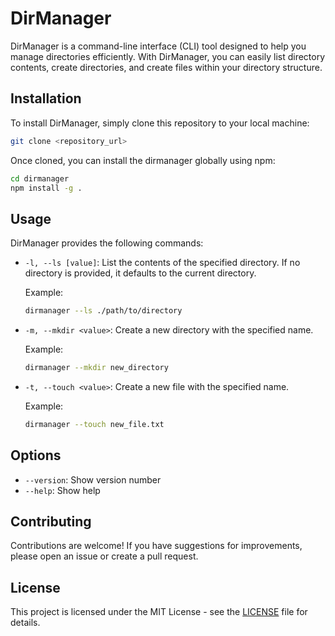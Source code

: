 # DirManager

DirManager is a command-line interface (CLI) tool designed to help you manage directories efficiently. With DirManager, you can easily list directory contents, create directories, and create files within your directory structure.

## Installation

To install DirManager, simply clone this repository to your local machine:

```bash
git clone <repository_url>
```

Once cloned, you can install the dirmanager globally using npm:

```bash
cd dirmanager
npm install -g .
```

## Usage

DirManager provides the following commands:

- `-l, --ls [value]`: List the contents of the specified directory. If no directory is provided, it defaults to the current directory.

  Example:

  ```bash
  dirmanager --ls ./path/to/directory
  ```

- `-m, --mkdir <value>`: Create a new directory with the specified name.

  Example:

  ```bash
  dirmanager --mkdir new_directory
  ```

- `-t, --touch <value>`: Create a new file with the specified name.

  Example:

  ```bash
  dirmanager --touch new_file.txt
  ```

## Options

- `--version`: Show version number
- `--help`: Show help

## Contributing

Contributions are welcome! If you have suggestions for improvements, please open an issue or create a pull request.

## License

This project is licensed under the MIT License - see the [LICENSE](LICENSE) file for details.
